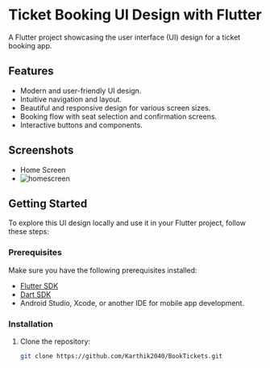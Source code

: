 # Ticket Booking UI Design with Flutter

A Flutter project showcasing the user interface (UI) design for a ticket booking app.

## Features

- Modern and user-friendly UI design.
- Intuitive navigation and layout.
- Beautiful and responsive design for various screen sizes.
- Booking flow with seat selection and confirmation screens.
- Interactive buttons and components.

## Screenshots

- Home Screen
- ![homescreen](https://github.com/Karthik2040/BookTickets/assets/102811172/7e2dd1d6-dc5d-4870-8775-4ba7bdf8ef09)



## Getting Started

To explore this UI design locally and use it in your Flutter project, follow these steps:

### Prerequisites

Make sure you have the following prerequisites installed:

- [Flutter SDK](https://flutter.dev/docs/get-started/install)
- [Dart SDK](https://dart.dev/get-dart)
- Android Studio, Xcode, or another IDE for mobile app development.

### Installation

1. Clone the repository:

   ```bash
   git clone https://github.com/Karthik2040/BookTickets.git
